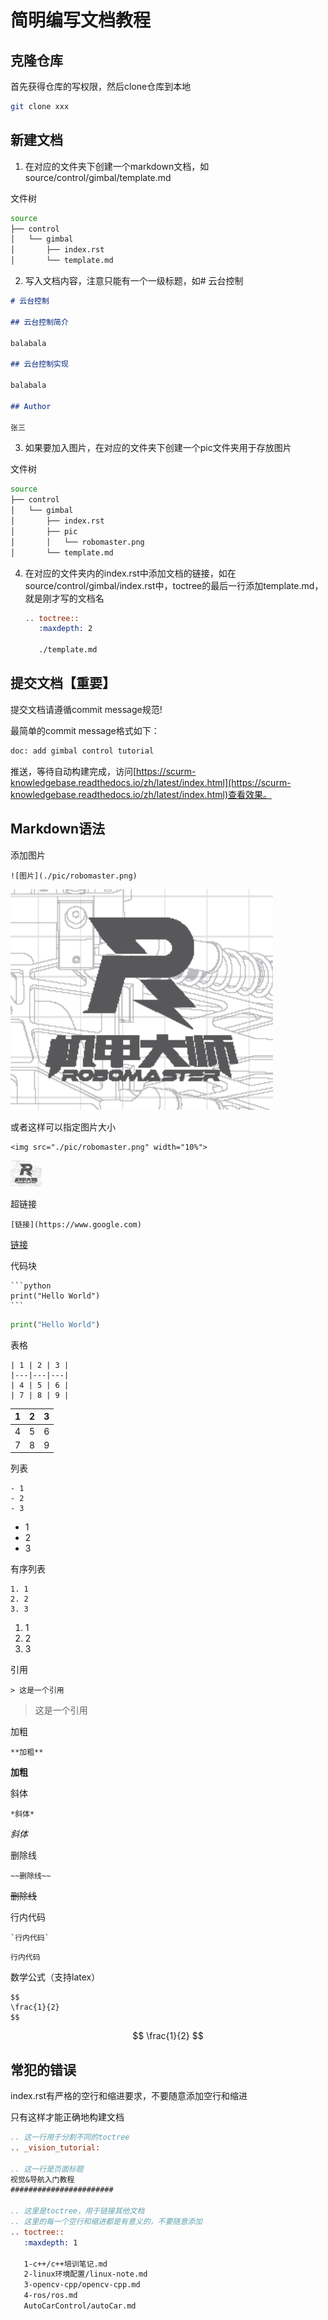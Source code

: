 # 简明编写文档教程

## 克隆仓库

首先获得仓库的写权限，然后clone仓库到本地

```bash
git clone xxx
```

## 新建文档

1. 在对应的文件夹下创建一个markdown文档，如source/control/gimbal/template.md

文件树
```bash
source
├── control
│   └── gimbal
│       ├── index.rst
│       └── template.md
```

2. 写入文档内容，注意只能有一个一级标题，如# 云台控制

```markdown
# 云台控制

## 云台控制简介

balabala

## 云台控制实现

balabala

## Author

张三
```

3. 如果要加入图片，在对应的文件夹下创建一个pic文件夹用于存放图片

文件树
```bash
source
├── control
│   └── gimbal
│       ├── index.rst
│       ├── pic
│       │   └── robomaster.png
│       └── template.md
```

4. 在对应的文件夹内的index.rst中添加文档的链接，如在source/control/gimbal/index.rst中，toctree的最后一行添加template.md，就是刚才写的文档名

   ```rst
   .. toctree::
      :maxdepth: 2

      ./template.md
   ```

## 提交文档【重要】

提交文档请遵循commit message规范!

最简单的commit message格式如下：

```bash
doc: add gimbal control tutorial
```

推送，等待自动构建完成，访问[https://scurm-knowledgebase.readthedocs.io/zh/latest/index.html](https://scurm-knowledgebase.readthedocs.io/zh/latest/index.html)查看效果。

## Markdown语法

添加图片

    ![图片](./pic/robomaster.png)

![图片](./pic/robomaster.png)

或者这样可以指定图片大小

    <img src="./pic/robomaster.png" width="10%">

<img src="./pic/robomaster.png" width="10%">

超链接

    [链接](https://www.google.com)

[链接](https://www.google.com)

代码块

    ```python
    print("Hello World")
    ```

```python
print("Hello World")
```

表格

    | 1 | 2 | 3 |
    |---|---|---|
    | 4 | 5 | 6 |
    | 7 | 8 | 9 |

| 1 | 2 | 3 |
|---|---|---|
| 4 | 5 | 6 |
| 7 | 8 | 9 |

列表

    - 1
    - 2
    - 3

- 1
- 2
- 3

有序列表

    1. 1
    2. 2
    3. 3

1. 1
2. 2
3. 3

引用

    > 这是一个引用

> 这是一个引用

加粗

    **加粗**

**加粗**

斜体

    *斜体*

*斜体*

删除线

    ~~删除线~~

~~删除线~~

行内代码

    `行内代码`

`行内代码`

数学公式（支持latex）

    $$
    \frac{1}{2}
    $$

$$
\frac{1}{2}
$$

## 常犯的错误

index.rst有严格的空行和缩进要求，不要随意添加空行和缩进

只有这样才能正确地构建文档

```rst
.. 这一行用于分割不同的toctree
.. _vision_tutorial:

.. 这一行是页面标题
视觉&导航入门教程
#######################

.. 这里是toctree，用于链接其他文档
.. 这里的每一个空行和缩进都是有意义的，不要随意添加
.. toctree::
   :maxdepth: 1

   1-c++/c++培训笔记.md
   2-linux环境配置/linux-note.md
   3-opencv-cpp/opencv-cpp.md
   4-ros/ros.md
   AutoCarControl/autoCar.md

```